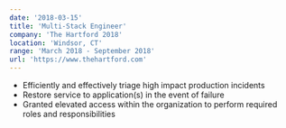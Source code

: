 ```yaml
---
date: '2018-03-15'
title: 'Multi-Stack Engineer'
company: 'The Hartford 2018'
location: 'Windsor, CT'
range: 'March 2018 - September 2018'
url: 'https://www.thehartford.com'
---
```


- Efficiently and effectively triage high impact production incidents
- Restore service to application(s) in the event of failure
- Granted elevated access within the organization to perform required roles and responsibilities
